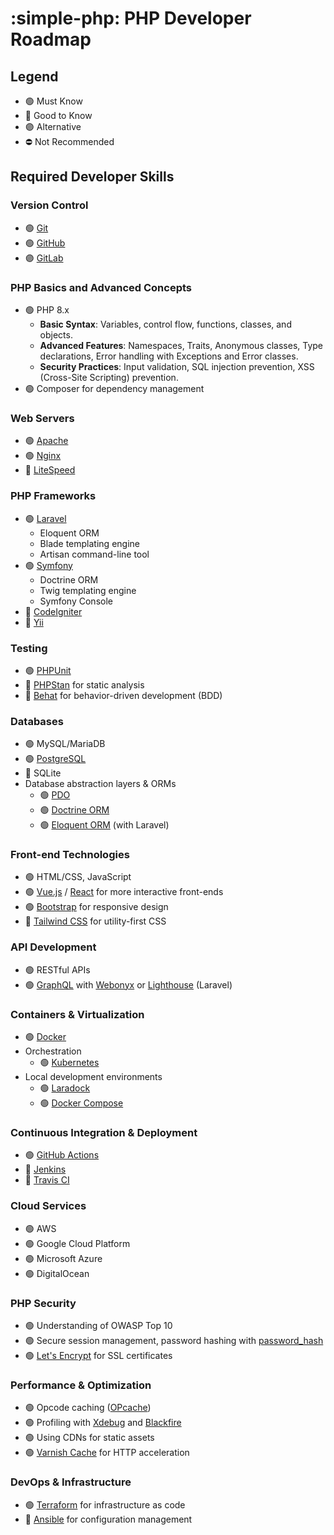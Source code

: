 # :simple-php: PHP Developer Roadmap
## Legend
- 🟢 Must Know
- 🔵 Good to Know
- 🟣 Alternative
- ⛔ Not Recommended

## Required Developer Skills
### Version Control
- 🟢 [Git](https://git-scm.com/)
- 🟢 [GitHub](https://github.com/)
- 🟣 [GitLab](https://gitlab.com/)
### PHP Basics and Advanced Concepts
- 🟢 PHP 8.x
    - **Basic Syntax**: Variables, control flow, functions, classes, and objects.
    - **Advanced Features**: Namespaces, Traits, Anonymous classes, Type declarations, Error handling with Exceptions and Error classes.
    - **Security Practices**: Input validation, SQL injection prevention, XSS (Cross-Site Scripting) prevention.
- 🟢 Composer for dependency management
### Web Servers
- 🟢 [Apache](https://httpd.apache.org/)
- 🟢 [Nginx](https://www.nginx.com/)
- 🔵 [LiteSpeed](https://www.litespeedtech.com/)
### PHP Frameworks
- 🟢 [Laravel](https://laravel.com/)
    - Eloquent ORM
    - Blade templating engine
    - Artisan command-line tool
- 🟢 [Symfony](https://symfony.com/)
    - Doctrine ORM
    - Twig templating engine
    - Symfony Console
- 🔵 [CodeIgniter](https://codeigniter.com/)
- 🔵 [Yii](https://www.yiiframework.com/)
### Testing
- 🟢 [PHPUnit](https://phpunit.de/)
- 🔵 [PHPStan](https://phpstan.org/) for static analysis
- 🔵 [Behat](https://docs.behat.org/en/latest/) for behavior-driven development (BDD)
### Databases
- 🟢 MySQL/MariaDB
- 🟢 [PostgreSQL](https://www.postgresql.org/)
- 🔵 SQLite
- Database abstraction layers & ORMs
    - 🟢 [PDO](https://www.php.net/manual/en/book.pdo.php)
    - 🟢 [Doctrine ORM](https://www.doctrine-project.org/projects/orm.html)
    - 🟢 [Eloquent ORM](https://laravel.com/docs/8.x/eloquent) (with Laravel)
### Front-end Technologies
- 🟢 HTML/CSS, JavaScript
- 🟢 [Vue.js](https://vuejs.org/) / [React](https://reactjs.org/) for more interactive front-ends
- 🟢 [Bootstrap](https://getbootstrap.com/) for responsive design
- 🔵 [Tailwind CSS](https://tailwindcss.com/) for utility-first CSS
### API Development
- 🟢 RESTful APIs
- 🟢 [GraphQL](https://graphql.org/) with [Webonyx](https://webonyx.github.io/graphql-php/) or [Lighthouse](https://lighthouse-php.com/) (Laravel)
### Containers & Virtualization
- 🟢 [Docker](https://www.docker.com/)
- Orchestration
    - 🟢 [Kubernetes](https://kubernetes.io/)
- Local development environments
    - 🟢 [Laradock](https://laradock.io/)
    - 🟢 [Docker Compose](https://docs.docker.com/compose/)
### Continuous Integration & Deployment
- 🟢 [GitHub Actions](https://github.com/features/actions)
- 🔵 [Jenkins](https://www.jenkins.io/)
- 🔵 [Travis CI](https://www.travis-ci.com/)
### Cloud Services
- 🟢 AWS
- 🟢 Google Cloud Platform
- 🟢 Microsoft Azure
- 🟢 DigitalOcean
### PHP Security
- 🟢 Understanding of OWASP Top 10
- 🟢 Secure session management, password hashing with [password_hash](https://www.php.net/manual/en/function.password-hash.php)
- 🟢 [Let's Encrypt](https://letsencrypt.org/) for SSL certificates
### Performance & Optimization
- 🟢 Opcode caching ([OPcache](https://www.php.net/manual/en/book.opcache.php))
- 🟢 Profiling with [Xdebug](https://xdebug.org/) and [Blackfire](https://blackfire.io/)
- 🟢 Using CDNs for static assets
- 🟢 [Varnish Cache](https://varnish-cache.org/) for HTTP acceleration
### DevOps & Infrastructure
- 🟢 [Terraform](https://www.terraform.io/) for infrastructure as code
- 🔵 [Ansible](https://www.ansible.com/) for configuration management
